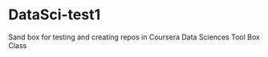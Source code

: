 DataSci-test1
=============

Sand box for testing and creating repos in Coursera Data Sciences Tool Box Class
